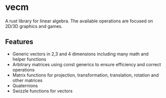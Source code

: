 # vecm
A rust library for linear algebra. The available operations are focused on 2D/3D graphics and games.

## Features
- Generic vectors in 2,3 and 4 dimensions including many math and helper functions
- Arbitrary matrices using const generics to ensure efficiency and correct operations
- Matrix functions for projection, transformation, translation, rotation and other matrices
- Quaternions
- Swizzle functions for vectors
